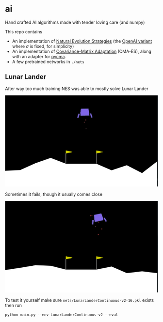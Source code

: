 # ai

Hand crafted AI algorithms made with tender loving care (and numpy)

This repo contains

- An implementation of [Natural Evolution Strategies](https://blog.otoro.net/2017/10/29/visual-evolution-strategies#natural-evolution-strategies) (the [OpenAI variant](https://openai.com/blog/evolution-strategies/) where $\sigma$ is fixed, for simplicity)
- An implementation of [Covariance-Matrix Adaptation](https://blog.otoro.net/2017/10/29/visual-evolution-strategies/#covariance-matrix-adaptation-evolution-strategy-cma-es) (CMA-ES), along with an adapter for [pycma](https://github.com/CMA-ES/pycma).
- A few pretrained networks in `./nets`

## Lunar Lander

After way too much training NES was able to mostly solve Lunar Lander

![winning lunar lander](images/lunarlanderwin.gif)

Sometimes it fails, though it usually comes close

![failing lunar lander](images/lunarlanderfail.gif)

To test it yourself make sure `nets/LunarLanderContinuous-v2-16.pkl` exists then run

```
python main.py --env LunarLanderContinuous-v2 --eval
```
